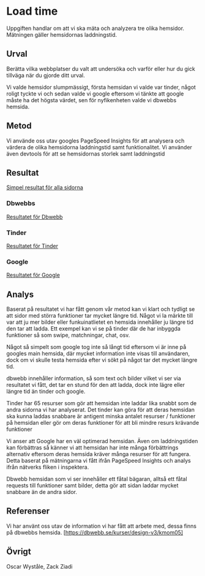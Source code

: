 Load time
=======================

Uppgiften handlar om att vi ska mäta och analyzera tre olika hemsidor. Mätningen gäller hemsidornas laddningstid.

Urval
-----------------------

Berätta vilka webbplatser du valt att undersöka och varför eller hur du gick tillväga när du gjorde ditt urval.

Vi valde hemsidor slumpmässigt, första hemsidan vi valde var tinder, något roligt tyckte vi och sedan valde vi google eftersom vi tänkte att google måste ha det högsta värdet, sen för nyfikenheten valde vi dbwebbs hemsida.

Metod
-----------------------

Vi använde oss utav googles PageSpeed Insights för att analysera och värdera de olika hemsidorna laddningstid samt funktionalitet. Vi använder även devtools för att se hemsidornas storlek samt laddningstid


Resultat
-----------------------
<a href="https://gyazo.com/1ca8327568afb733c850374251cba39b" target="_blank"> Simpel resultat för alla sidorna </a>

### Dbwebbs

<a href="https://gyazo.com/3b0c5cb6cbf796210e8bf3fba7bb4c69" target="_blank"> Resultatet för Dbwebb </a>

### Tinder

<a href="https://gyazo.com/af0f272fe658cca070bc4b76a582c7a3" target="_blank"> Resultatet för Tinder </a>

### Google

<a href="https://gyazo.com/8def622c52e1c57bcd76f6da80cc199c" target="_blank"> Resultatet för Google </a>

Analys
-----------------------

Baserat på resultatet vi har fått genom vår metod kan vi klart och tydligt se att sidor med störra funktioner tar mycket längre tid. Något vi la märkte till var att ju mer bilder eller funkuinatlietet en hemsida innehåller ju längre tid den tar att ladda. Ett exempel kan vi se på tinder där de har inbyggda funktioner så som swipe, matchningar, chat, osv.

Något så simpelt som google tog inte så långt tid eftersom vi är inne på googles main hemsida, där mycket information inte visas till användaren, dock om vi skulle testa hemsida efter vi sökt på något tar det mycket längre tid.

dbwebb innehåller information, så som text och bilder vilket vi ser via resultatet vi fått, det tar en stund för den att ladda, dock inte lägre eller längre tid än tinder och google.

Tinder har 65 resurser som gör att hemsidan inte laddar lika snabbt som de andra sidorna vi har analyserat. Det tinder kan göra för att deras hemsidan ska kunna laddas snabbare är antigent minska antalet resurser / funktioner på hemsidan eller gör om deras funktioner för att bli mindre resurs krävande funktioner

Vi anser att Google har en väl optimerad hemsidan. Även om laddningstiden kan förbättras så känner vi att hemsidan har inte många förbättrings alternativ eftersom deras hemsida kräver många resurser för att fungera. Detta baserat på mätningarna vi fått ifrån PageSpeed Insights och analys ifrån nätverks fliken i inspektera.

Dbwebb hemsidan som vi ser innehåller ett fåtal bägaran, alltså ett fåtal requests till funktioner samt bilder, detta gör att sidan laddar mycket snabbare än de andra sidor.


Referenser
-----------------------

Vi har använt oss utav de information vi har fått att arbete med, dessa finns på dbwebbs hemsida.
[https://dbwebb.se/kurser/design-v3/kmom05]

Övrigt
-----------------------
Oscar Wyståle, Zack Ziadi
